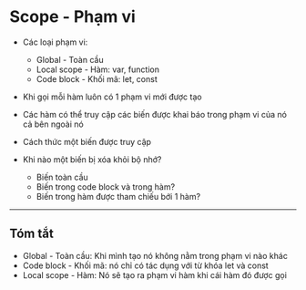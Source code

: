 # Scope - Phạm vi

- Các loại phạm vi:
    + Global - Toàn cầu
    + Local scope - Hàm: var, function
    + Code block - Khối mã: let, const

- Khi gọi mỗi hàm luôn có 1 phạm vi mới được tạo
- Các hàm có thể truy cập các biến được khai báo 
trong phạm vi của nó cả bên ngoài nó
- Cách thức một biến được truy cập
- Khi nào một biến bị xóa khỏi bộ nhớ?
    + Biến toàn cầu
    + Biến trong code block và trong hàm? 
    + Biến trong hàm được tham chiếu bới 1 hàm?


---

## Tóm tắt

- Global - Toàn cầu: Khi mình tạo nó không nằm trong phạm vi nào khác
- Code block - Khối mã: nó chỉ có tác dụng với từ khóa let và const 
- Local scope - Hàm: Nó sẽ tạo ra phạm vi hàm khi cái hàm đó được gọi 